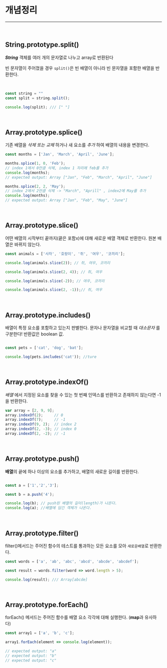 # 개념정리

---
<br>

## String.prototype.split()

***String*** 객체를 여러 개의 문자열로 나누고 array로 반환된다

빈 문자열이 주어졌을 경우 ```split()```은 빈 배열이 아니라 빈 문자열을 포함한 배열을 반환한다. 

<br>

```jsx
const string = ""
const split = string.split();

console.log(split); /// [" "]
```

<br>

## Array.prototype.splice()

기존 배열을 *삭제 또는 교체* 하거나 새 요소를 *추가* 하여 배열의 내용을 변경한다.

```jsx
const months = ['Jan', 'March', 'April', 'June'];

months.splice(1, 0, 'Feb');
// index 1에서 0만큼 삭제, index 1 자리에 feb를 추가
console.log(months);
// expected output: Array ["Jan", "Feb", "March", "April", "June"]

months.splice(2, 2, 'May');
// index 2에서 2만큼 삭제 -> "March", "Aprill" , index2에 May를 추가
console.log(months);
// expected output: Array ["Jan", "Feb", "May", "June"]

```

<br>



## Array.prototype.slice()

어떤 배열의 시작부터 끝까지(끝은 포함x)에 대해 새로운 배열 객체로 반환한다. 원본 배열은 바뀌지 않는다.

```jsx
const animals = ['사자', '호랑이', '쥐', '여우', '코끼리'];

console.log(animals.slice(2)); // 쥐, 여우, 코끼리

console.log(animals.slice(2, 4)); // 쥐, 여우

console.log(animals.slice(-2)); // 여우, 코끼리

console.log(animals.slice(2, -1));// 쥐, 여우 

```

<br>


## Array.prototype.includes()

배열이 특정 요소를 포함하고 있는지 판별한다.
문자나 문자열을 비교할 때 *대소문자* 를 구분한다!
반환값은 boolean 값.

```jsx

const pets = ['cat', 'dog', 'bat'];

console.log(pets.includes('cat')); //ture
```

<br>


## Array.prototype.indexOf()

*배열* 에서 지정된 요소를 찾을 수 있는 첫 번째 인덱스를 반환하고 존재하지 않는다면 -1을 반환한다. 

```jsx
var array = [2, 9, 9];
array.indexOf(2);     // 0
array.indexOf(7);     // -1
array.indexOf(9, 2);  // index 2
array.indexOf(2, -3); // index 0
array.indexOf(2, -2); // -1 
```

<br>

## Array.prototype.push()

**배열**의 끝에 하나 이상의 요소를 추가하고, 배열의 새로운 길이를 반환한다.

```jsx

const a = ['1','2','3'];

const b = a.push('4');

console.log(b); // push된 배열의 길이(length)가 나온다.
console.log(a); //배열에 담긴 객체가 나온다.

```

<br>


## Array.prototype.filter()

filter()메서드는 주어진 함수의 테스트를 통과하는 모든 요소를 모아 `새로운배열`로 반환한다.

```jsx
const words = ['a', 'ab', 'abc', 'abcd', 'abcde', 'abcdef'];

const result = words.filter(word => word.length > 5);

console.log(result); /// Array[abcde]

```

<br>

## Array.prototype.forEach()

forEach() 메서드는 주어진 함수를 배열 요소 각각에 대해 실행한다.
(**map**과 유사하다)

```jsx
const array1 = ['a', 'b', 'c'];

array1.forEach(element => console.log(element));

// expected output: "a"
// expected output: "b"
// expected output: "c"
```

<br>





